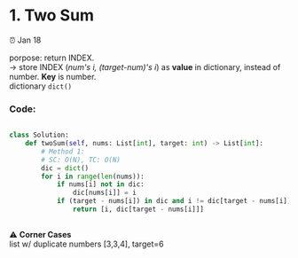 # 1. Two Sum

:alarm_clock: Jan 18

porpose: return INDEX.\
-> store INDEX (*num's i, (target-num)'s i*) as **value** in dictionary, instead of number. **Key** is number.\
dictionary `dict()`

### Code:
```python

class Solution:
    def twoSum(self, nums: List[int], target: int) -> List[int]:
        # Method 1:
        # SC: O(N), TC: O(N)
        dic = dict()
        for i in range(len(nums)):
            if nums[i] not in dic:
                dic[nums[i]] = i
            if (target - nums[i]) in dic and i != dic[target - nums[i]]:
                return [i, dic[target - nums[i]]]
                
```

:warning:   **Corner Cases**\
list w/ duplicate numbers [3,3,4], target=6
